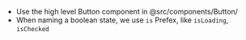 - Use the high level Button component in @src/components/Button/
- When naming a boolean state, we use `is` Prefex, like `isLoading`, `isChecked`
